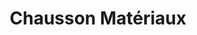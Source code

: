---
title: "Chausson Matériaux"
url: /paray-le-monial/chausson-materiaux/
shop: à faire soi-même
---